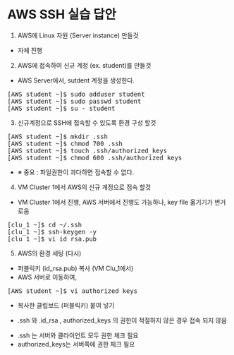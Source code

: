 
# AWS SSH 실습 답안 #

1. AWS에 Linux 자원 (Server instance) 만들것
 - 자체 진행
 
2. AWS에 접속하여 신규 계정 (ex. student)를 만들것

- AWS Server에서, sutdent 계정을 생성한다.
<pre>
[AWS student ~]$ sudo adduser student
[AWS student ~]$ sudo passwd student
[AWS student ~]$ su - student
</pre>

3. 신규계정으로 SSH에 접속할 수 있도록 환경 구성 할것

<pre>
[AWS student ~]$ mkdir .ssh
[AWS student ~]$ chmod 700 .ssh
[AWS student ~]$ touch .ssh/authorized_keys
[AWS student ~]$ chmod 600 .ssh/authorized_keys
</pre>
-  ※ 중요 : 파일권한이 과다하면 접속할 수 없다.

4. VM Cluster 1에서 AWS의 신규 계정으로 접속 할것
 - VM Cluster 1에서 진행, AWS 서버에서 진행도 가능하나, key file 옮기기가 번거로움
 
<pre>
[clu_1 ~]$ cd ~/.ssh
[clu_1 ~]$ ssh-keygen -y
[clu_1 ~]$ vi id_rsa.pub
</pre>

5. AWS의 환경 세팅 (다시)
- 퍼블릭키 (id_rsa.pub) 복사 (VM Clu_1에서)
- AWS 서버로 이동하여, 
<pre>
[AWS student ~]$ vi authorized_keys
</pre>
- 복사한 클립보드 (퍼블릭키) 붙여 넣기

* .ssh 와 .id_rsa , authorized_keys 의 권한이 적절하지 않은 경우 접속 되지 않음
-  .ssh 는 서버와 클라이언트 모두 권한 체크 필요
- authorized_keys는 서버쪽에 권한 체크 필요
